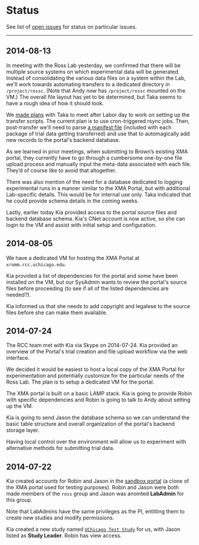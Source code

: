 # Status

See list of [open issues](https://github.com/rcc-uchicago/uc-xromm/issues) for status on particular issues.

---

## 2014-08-13 

In meeting with the Ross Lab yesterday, we confirmed that there will be
multiple source systems on which experimental data will be generated.  Instead of consolidating the various data files on a system within the Lab, we'll work
towards automating transfers to a dedicated directory in `/project/rossc`.  (Note that Andy now has `/project/rossc` mounted on the VM.) The overall file layout has yet to be determined, but Taka seems to have a rough idea of how it should look.

We [made plans](https://github.com/rcc-uchicago/uc-xromm/issues/3) with Taka to meet after Labor day to work on setting up the transfer scripts.  The current plan is to use cron-triggered rsync jobs.  Then, post-transfer we'll need to parse [a manifest file](https://github.com/rcc-uchicago/uc-xromm/blob/master/packaging.md#studyjson) (included with each package of trial data getting transferred) and use that to automagically add new records to the portal's backend database.  

As we learned in prior meetings, when submitting to Brown’s existing XMA portal, they currently have to go through a cumbersome one-by-one file upload process and manually input the meta-data associated with each file.  They’d of course like to avoid that altogether.

There was also mention of the need for a database dedicated to logging
experimental runs in a manner similar to the XMA Portal, but with additional
Lab-specific details.  This would be for internal use only.  Taka indicated
that he could provide schema details in the coming weeks.

Lastly, earlier today Kia provided access to the portal source files and backend database schema.  Kia's CNet account is now active, so she can login to the VM and assist with initial setup and configuration.


## 2014-08-05 

We have a dedicated VM for hosting the XMA Portal at `xromm.rcc.uchicago.edu`.

Kia provided a list of dependencies for the portal and some have been installed
on the VM, but our SysAdmin wants to review the portal's source files before
proceeding (to see if all of the listed dependencies are needed?).

Kia informed us that she needs to add copyright and legalese to the source files before she can make them available.


## 2014-07-24

The RCC team met with Kia via Skype on 2014-07-24.  Kia provided an overview of the Portal's trial creation and file upload workflow via the web interface.  

We decided it would be easiest to host a local copy of the XMA Portal for
experimentation and potentially customize for the particular needs of the Ross Lab. The plan is to setup a dedicated VM for the portal.

The XMA portal is built on a basic LAMP stack.  Kia is going to provide Robin with specific dependencies and Robin is going to talk to Andy about setting up the VM.

Kia is going to send Jason the database schema so we can understand the basic
table structure and overall organization of the portal's backend storage
layer.

Having local control over the environment will allow us to experiment with
alternative methods for submitting trial data.


## 2014-07-22 

Kia created accounts for Robin and Jason in the [sandbox portal](http://xmaportal.org/sandbox) (a clone of the XMA portal used for testing purposes).  Robin and Jason were both made members of the `ross` group and Jason was anointed **LabAdmin** for this group.

Note that LabAdmins have the same privileges as the PI, entitling them to
create new studies and modify permissions.

Kia created a new study named [`UChicago Test Study`](http://xmaportal.org/sandbox/larequest.php?request=exploreStudy&StudyID=45&instit=SANDBOX1) for us, with Jason listed as **Study Leader**.  Robin has view access.
